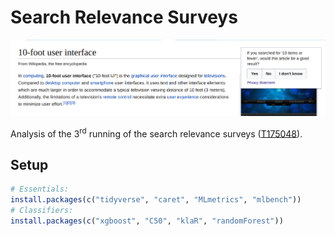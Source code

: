 # Search Relevance Surveys

[![By EBernhardson](docs/figures/example_human_search_relevance_survey.png)](https://phabricator.wikimedia.org/F9161493)

Analysis of the 3<sup>rd</sup> running of the search relevance surveys ([T175048](https://phabricator.wikimedia.org/T175048)).

## Setup

```R
# Essentials:
install.packages(c("tidyverse", "caret", "MLmetrics", "mlbench"))
# Classifiers:
install.packages(c("xgboost", "C50", "klaR", "randomForest"))
```
